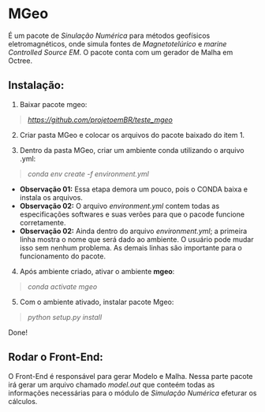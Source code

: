 # MGeo

É um pacote de *Sinulação Numérica* para métodos geofísicos eletromagnéticos, onde simula fontes de *Magnetotelúrico* e *marine Controlled Source EM*. O pacote conta com um gerador de Malha em Octree.

## Instalação:

1. Baixar pacote mgeo:  
> *https://github.com/projetoemBR/teste_mgeo*

2. Criar pasta MGeo e colocar os arquivos do pacote baixado do item 1.  

3. Dentro da pasta MGeo, criar um ambiente conda utilizando o arquivo .yml:  
> *conda env create -f environment.yml*  
   - **Observação 01:** Essa etapa demora um pouco, pois o CONDA baixa e instala os arquivos.  
   - **Observação 02:** O arquivo *environment.yml* contem todas as especificações softwares e suas verões para que o pacode funcione corretamente.
   - **Observação 02:** Ainda dentro do arquivo *environment.yml*; a primeira linha mostra o nome que será dado ao ambiente. O usuário pode mudar isso sem nenhum problema. As demais linhas são importante para o funcionamento do pacote.
 
4. Após ambiente criado, ativar o ambiente **mgeo**:  
> *conda activate mgeo*

5. Com o ambiente ativado, instalar pacote Mgeo:  
> *python setup.py install*

Done!

## Rodar o Front-End:

O Front-End é responsável para gerar Modelo e Malha. Nessa parte pacote irá gerar um arquivo chamado *model.out* que conteém todas as informações necessárias para o módulo de *Simulação Numérica* efeturar os cálculos.


